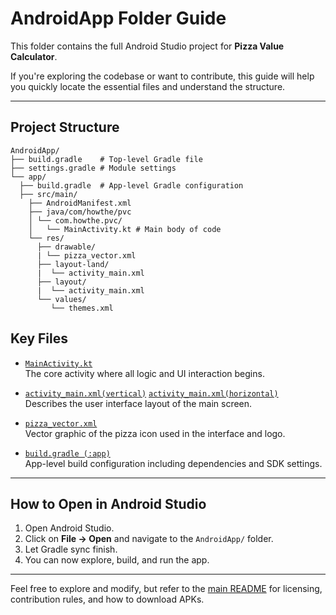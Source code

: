 # AndroidApp Folder Guide

This folder contains the full Android Studio project for **Pizza Value Calculator**.

If you're exploring the codebase or want to contribute, this guide will help you quickly locate the essential files and understand the structure.

---

## Project Structure
```
AndroidApp/
├── build.gradle    # Top-level Gradle file
├── settings.gradle # Module settings
└── app/
  ├── build.gradle  # App-level Gradle configuration
  ├── src/main/
    ├── AndroidManifest.xml
    ├── java/com/howthe/pvc
    │ └── com.howthe.pvc/
    │   └── MainActivity.kt # Main body of code
    └── res/
      ├── drawable/
      | └── pizza_vector.xml
      ├── layout-land/
      |  └── activity_main.xml
      ├── layout/
      |  └── activity_main.xml
      └── values/
         └── themes.xml
```

## Key Files

- [`MainActivity.kt`](AndroidApp/app/src/main/java/com/howthe/pvc/MainActivity.kt)  
  The core activity where all logic and UI interaction begins.

- [`activity_main.xml(vertical)`](AndroidApp/app/src/main/res/layout/activity_main.xml) 
  [`activity_main.xml(horizontal)`](AndroidApp/app/src/main/res/layout-land/activity_main.xml)  
  Describes the user interface layout of the main screen.

- [`pizza_vector.xml`](AndroidApp/app/src/main/res/drawable/pizza_shape.xml)  
  Vector graphic of the pizza icon used in the interface and logo.

- [`build.gradle (:app)`](AndroidApp/app/build.gradle.kts)  
  App-level build configuration including dependencies and SDK settings.

---

## How to Open in Android Studio

1. Open Android Studio.
2. Click on **File → Open** and navigate to the `AndroidApp/` folder.
3. Let Gradle sync finish.
4. You can now explore, build, and run the app.

---

Feel free to explore and modify, but refer to the [main README](README.md) for licensing, contribution rules, and how to download APKs.
